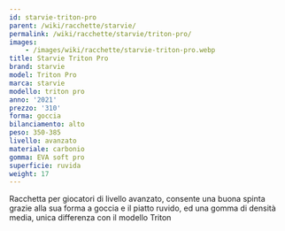 ```yaml
---
id: starvie-triton-pro
parent: /wiki/racchette/starvie/
permalink: /wiki/racchette/starvie/triton-pro/
images:
    - /images/wiki/racchette/starvie-triton-pro.webp
title: Starvie Triton Pro
brand: starvie
model: Triton Pro
marca: starvie
modello: triton pro
anno: '2021'
prezzo: '310'
forma: goccia
bilanciamento: alto
peso: 350-385
livello: avanzato
materiale: carbonio
gomma: EVA soft pro
superficie: ruvida
weight: 17
---
```

Racchetta per giocatori di livello avanzato, consente una buona spinta grazie alla sua forma a goccia e il piatto ruvido, ed una gomma di densità media, unica differenza con il modello Triton